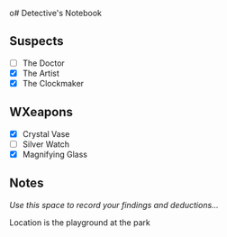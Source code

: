 o# Detective's Notebook

## Suspects
- [ ] The Doctor
- [x] The Artist
- [x] The Clockmaker

## WXeapons
- [x] Crystal Vase
- [ ] Silver Watch
- [x] Magnifying Glass

## Notes
*Use this space to record your findings and deductions...*

Location is the playground at the park

